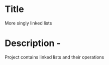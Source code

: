 # Title
More singly linked lists

# Description - 
Project contains linked lists and their operations
